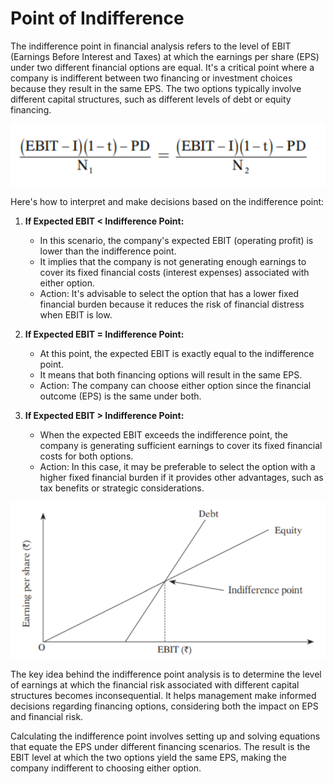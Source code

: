 # Point of Indifference

The indifference point in financial analysis refers to the level of EBIT (Earnings Before Interest and Taxes) at which the earnings per share (EPS) under two different financial options are equal. It's a critical point where a company is indifferent between two financing or investment choices because they result in the same EPS. The two options typically involve different capital structures, such as different levels of debt or equity financing.

![formula](image-7.png)

Here's how to interpret and make decisions based on the indifference point:

1. **If Expected EBIT < Indifference Point:**
    * In this scenario, the company's expected EBIT (operating profit) is lower than the indifference point.
    * It implies that the company is not generating enough earnings to cover its fixed financial costs (interest expenses) associated with either option.
    * Action: It's advisable to select the option that has a lower fixed financial burden because it reduces the risk of financial distress when EBIT is low.

2. **If Expected EBIT = Indifference Point:**
    * At this point, the expected EBIT is exactly equal to the indifference point.
    * It means that both financing options will result in the same EPS.
    * Action: The company can choose either option since the financial outcome (EPS) is the same under both.

3. **If Expected EBIT > Indifference Point:**
    * When the expected EBIT exceeds the indifference point, the company is generating sufficient earnings to cover its fixed financial costs for both options.
    * Action: In this case, it may be preferable to select the option with a higher fixed financial burden if it provides other advantages, such as tax benefits or strategic considerations.

![Graph](image-8.png)

The key idea behind the indifference point analysis is to determine the level of earnings at which the financial risk associated with different capital structures becomes inconsequential. It helps management make informed decisions regarding financing options, considering both the impact on EPS and financial risk.

Calculating the indifference point involves setting up and solving equations that equate the EPS under different financing scenarios. The result is the EBIT level at which the two options yield the same EPS, making the company indifferent to choosing either option.